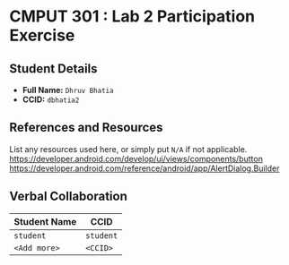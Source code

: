 # CMPUT 301 : Lab 2 Participation Exercise

## Student Details

- **Full Name:** `Dhruv Bhatia`
- **CCID:** `dbhatia2`

## References and Resources

List any resources used here, or simply put `N/A` if not applicable.
https://developer.android.com/develop/ui/views/components/button
https://developer.android.com/reference/android/app/AlertDialog.Builder

## Verbal Collaboration

| Student Name | CCID      |
| ------------ | --------- |
| `student`    | `student` |
| `<Add more>` | `<CCID>`  |
